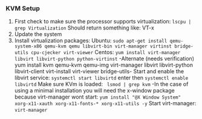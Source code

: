 ### KVM Setup
1. First check to make sure the processor supports virtualization: `lscpu | grep Virtualization`
Should return something like: VT-x
2. Update the system
3. Install virtualization packages:
Ubuntu: `sudo apt-get install qemu-system-x86 qemu-kvm qemu libvirt-bin virt-manager virtinst bridge-utils cpu-cjecker virt-viewer`
Centos: `yum install virt-manager libvirt libvirt-python python-virtinst`
-Alternate (needs verification) yum install kvm qemu-kvm qemu-img virt-manager libvirt libvirt-python libvirt-client virt-install virt-viewer bridge-utils-
Start and enable the libvirt service: `systemctl start libvirtd` enter then `systemctl enable libvirtd`
Make sure KVm is loaded: ` lsmod | grep kvm`
-In the case of using a minimal installation you will need the x-window package because virt-manager wont start: `yum install "@X Window System" xorg-x11-xauth xorg-x11-fonts-* xorg-x11-utils -y`
Start virt-manager: `virt-manager`
